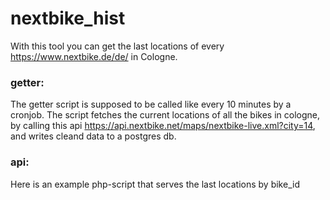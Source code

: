 # nextbike_hist

With this tool you can get the last locations of every https://www.nextbike.de/de/ in Cologne. 

### getter:

The getter script is supposed to be called like every 10 minutes by a cronjob. The script fetches the current locations of all the bikes in cologne, by calling this api https://api.nextbike.net/maps/nextbike-live.xml?city=14, and writes cleand data to a postgres db.


### api:
Here is an example php-script that serves the last locations by bike_id
